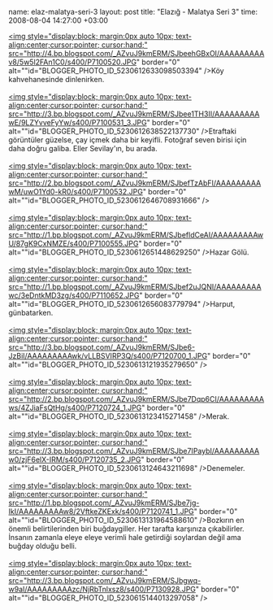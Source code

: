 name: elaz-malatya-seri-3
layout: post
title: "Elazığ - Malatya Seri 3"
time: 2008-08-04 14:27:00 +03:00

<a onblur="try {parent.deselectBloggerImageGracefully();} catch(e) {}" href="http://4.bp.blogspot.com/_AZvuJ9kmERM/SJbeehGBxOI/AAAAAAAAAv8/5w5l2FAn1C0/s1600-h/P7100520.JPG"><img style="display:block; margin:0px auto 10px; text-align:center;cursor:pointer; cursor:hand;" src="http://4.bp.blogspot.com/_AZvuJ9kmERM/SJbeehGBxOI/AAAAAAAAAv8/5w5l2FAn1C0/s400/P7100520.JPG" border="0" alt=""id="BLOGGER_PHOTO_ID_5230612633098503394" /></a>Köy kahvehanesinde dinlenirken.<br /><br /><a onblur="try {parent.deselectBloggerImageGracefully();} catch(e) {}" href="http://3.bp.blogspot.com/_AZvuJ9kmERM/SJbee1TH3II/AAAAAAAAAwE/9LZYvveFyYw/s1600-h/P7100531_3.JPG"><img style="display:block; margin:0px auto 10px; text-align:center;cursor:pointer; cursor:hand;" src="http://3.bp.blogspot.com/_AZvuJ9kmERM/SJbee1TH3II/AAAAAAAAAwE/9LZYvveFyYw/s400/P7100531_3.JPG" border="0" alt=""id="BLOGGER_PHOTO_ID_5230612638522137730" /></a>Etraftaki görüntüler güzelse, çay içmek daha bir keyifli. Fotoğraf seven birisi için daha doğru galiba. Eller Sevilay'ın, bu arada.<br /><br /><a onblur="try {parent.deselectBloggerImageGracefully();} catch(e) {}" href="http://2.bp.blogspot.com/_AZvuJ9kmERM/SJbefTzAbFI/AAAAAAAAAwM/uwO1Yd0-kR0/s1600-h/P7100532.JPG"><img style="display:block; margin:0px auto 10px; text-align:center;cursor:pointer; cursor:hand;" src="http://2.bp.blogspot.com/_AZvuJ9kmERM/SJbefTzAbFI/AAAAAAAAAwM/uwO1Yd0-kR0/s400/P7100532.JPG" border="0" alt=""id="BLOGGER_PHOTO_ID_5230612646708931666" /></a><br /><br /><a onblur="try {parent.deselectBloggerImageGracefully();} catch(e) {}" href="http://1.bp.blogspot.com/_AZvuJ9kmERM/SJbefldCeAI/AAAAAAAAAwU/87gK9CxNMZE/s1600-h/P7100555.JPG"><img style="display:block; margin:0px auto 10px; text-align:center;cursor:pointer; cursor:hand;" src="http://1.bp.blogspot.com/_AZvuJ9kmERM/SJbefldCeAI/AAAAAAAAAwU/87gK9CxNMZE/s400/P7100555.JPG" border="0" alt=""id="BLOGGER_PHOTO_ID_5230612651448629250" /></a>Hazar Gölü.<br /><br /><a onblur="try {parent.deselectBloggerImageGracefully();} catch(e) {}" href="http://1.bp.blogspot.com/_AZvuJ9kmERM/SJbef2uJQNI/AAAAAAAAAwc/3eDntkMD3zg/s1600-h/P7110652.JPG"><img style="display:block; margin:0px auto 10px; text-align:center;cursor:pointer; cursor:hand;" src="http://1.bp.blogspot.com/_AZvuJ9kmERM/SJbef2uJQNI/AAAAAAAAAwc/3eDntkMD3zg/s400/P7110652.JPG" border="0" alt=""id="BLOGGER_PHOTO_ID_5230612656083779794" /></a>Harput, günbatarken.<br /><br /><a onblur="try {parent.deselectBloggerImageGracefully();} catch(e) {}" href="http://3.bp.blogspot.com/_AZvuJ9kmERM/SJbe6-JzBiI/AAAAAAAAAwk/vLLBSVIRP3Q/s1600-h/P7120700_1.JPG"><img style="display:block; margin:0px auto 10px; text-align:center;cursor:pointer; cursor:hand;" src="http://3.bp.blogspot.com/_AZvuJ9kmERM/SJbe6-JzBiI/AAAAAAAAAwk/vLLBSVIRP3Q/s400/P7120700_1.JPG" border="0" alt=""id="BLOGGER_PHOTO_ID_5230613121935279650" /></a><br /><br /><a onblur="try {parent.deselectBloggerImageGracefully();} catch(e) {}" href="http://2.bp.blogspot.com/_AZvuJ9kmERM/SJbe7Dqp6CI/AAAAAAAAAws/4ZJiaFsQtHg/s1600-h/P7120724_1.JPG"><img style="display:block; margin:0px auto 10px; text-align:center;cursor:pointer; cursor:hand;" src="http://2.bp.blogspot.com/_AZvuJ9kmERM/SJbe7Dqp6CI/AAAAAAAAAws/4ZJiaFsQtHg/s400/P7120724_1.JPG" border="0" alt=""id="BLOGGER_PHOTO_ID_5230613123415271458" /></a>Merak.<br /><br /><a onblur="try {parent.deselectBloggerImageGracefully();} catch(e) {}" href="http://3.bp.blogspot.com/_AZvuJ9kmERM/SJbe7IPaybI/AAAAAAAAAw0/zjF6elX-IRM/s1600-h/P7120735_2.JPG"><img style="display:block; margin:0px auto 10px; text-align:center;cursor:pointer; cursor:hand;" src="http://3.bp.blogspot.com/_AZvuJ9kmERM/SJbe7IPaybI/AAAAAAAAAw0/zjF6elX-IRM/s400/P7120735_2.JPG" border="0" alt=""id="BLOGGER_PHOTO_ID_5230613124643211698" /></a>Denemeler.<br /><br /><a onblur="try {parent.deselectBloggerImageGracefully();} catch(e) {}" href="http://1.bp.blogspot.com/_AZvuJ9kmERM/SJbe7jg-IkI/AAAAAAAAAw8/2VftkeZKExk/s1600-h/P7120741_1.JPG"><img style="display:block; margin:0px auto 10px; text-align:center;cursor:pointer; cursor:hand;" src="http://1.bp.blogspot.com/_AZvuJ9kmERM/SJbe7jg-IkI/AAAAAAAAAw8/2VftkeZKExk/s400/P7120741_1.JPG" border="0" alt=""id="BLOGGER_PHOTO_ID_5230613131964588610" /></a>Bozkırın en önemli belirtilerinden biri buğdaygiller. Her tarafta karşınıza çıkabilirler. İnsanın zamanla eleye eleye verimli hale getirdiği soylardan değil ama buğday olduğu belli.<br /><br /><a onblur="try {parent.deselectBloggerImageGracefully();} catch(e) {}" href="http://3.bp.blogspot.com/_AZvuJ9kmERM/SJbgwq-w9aI/AAAAAAAAAzc/NjRbTnlxsz8/s1600-h/P7130928.JPG"><img style="display:block; margin:0px auto 10px; text-align:center;cursor:pointer; cursor:hand;" src="http://3.bp.blogspot.com/_AZvuJ9kmERM/SJbgwq-w9aI/AAAAAAAAAzc/NjRbTnlxsz8/s400/P7130928.JPG" border="0" alt=""id="BLOGGER_PHOTO_ID_5230615144013297058" /></a>
